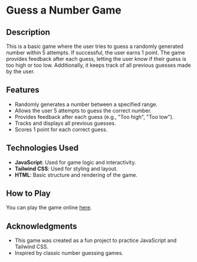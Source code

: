 # Guess a Number Game

## Description
This is a basic game where the user tries to guess a randomly generated number within 5 attempts. If successful, the user earns 1 point. The game provides feedback after each guess, letting the user know if their guess is too high or too low. Additionally, it keeps track of all previous guesses made by the user.


## Features
- Randomly generates a number between a specified range.
- Allows the user 5 attempts to guess the correct number.
- Provides feedback after each guess (e.g., "Too high", "Too low").
- Tracks and displays all previous guesses.
- Scores 1 point for each correct guess.

## Technologies Used
- **JavaScript**: Used for game logic and interactivity.
- **Tailwind CSS**: Used for styling and layout.
- **HTML**: Basic structure and rendering of the game.

## How to Play

You can play the game online [here](https://owaisbandaly.github.io/Guess-a-Number/). 

## Acknowledgments
- This game was created as a fun project to practice JavaScript and Tailwind CSS.
- Inspired by classic number guessing games.
